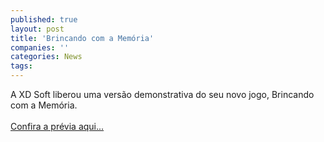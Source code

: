 ```yaml
---
published: true
layout: post
title: 'Brincando com a Memória'
companies: ''
categories: News
tags: 
---
```

A XD Soft liberou uma vers&atilde;o demonstrativa do seu novo jogo, Brincando com a Mem&oacute;ria.<br /><br /><a href="{{ site.baseurl }}/index.php?p=c&amp;id=330">Confira a pr&eacute;via aqui...</a>

